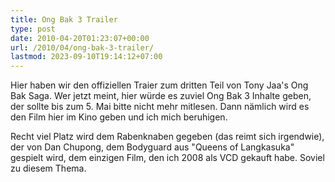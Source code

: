 ```yaml
---
title: Ong Bak 3 Trailer
type: post
date: 2010-04-20T01:23:07+00:00
url: /2010/04/ong-bak-3-trailer/
lastmod: 2023-09-10T19:14:12+07:00
---
```

Hier haben wir den offiziellen Traier zum dritten Teil von Tony Jaa's Ong Bak Saga. Wer jetzt meint, hier würde es zuviel Ong Bak 3 Inhalte geben, der sollte bis zum 5. Mai bitte nicht mehr mitlesen. Dann nämlich wird es den Film hier im Kino geben und ich mich beruhigen.

Recht viel Platz wird dem Rabenknaben gegeben (das reimt sich irgendwie), der von Dan Chupong, dem Bodyguard aus "Queens of Langkasuka" gespielt wird, dem einzigen Film, den ich 2008 als <span class="caps">VCD</span> gekauft habe. Soviel zu diesem Thema.
